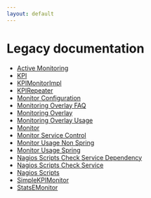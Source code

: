 ```yaml
---
layout: default
---
```

Legacy documentation
====================

* [Active Monitoring](Active_Monitoring.html)
* [KPI](KPI.html)
* [KPIMonitorImpl](KPIMonitorImpl.html)
* [KPIRepeater](KPIRepeater.html)
* [Monitor Configuration](Monitor_Configuration.html)
* [Monitoring Overlay FAQ](Monitoring_Overlay_FAQ.html)
* [Monitoring Overlay](Monitoring_Overlay.html)
* [Monitoring Overlay Usage](Monitoring_Overlay_Usage.html)
* [Monitor](Monitor.html)
* [Monitor Service Control](Monitor_Service_Control.html)
* [Monitor Usage Non Spring](Monitor_Usage_Non_Spring.html)
* [Monitor Usage Spring](Monitor_Usage_Spring.html)
* [Nagios Scripts Check Service Dependency](Nagios_Scripts_Check_Service_Dependency.html)
* [Nagios Scripts Check Service](Nagios_Scripts_Check_Service.html)
* [Nagios Scripts](Nagios_Scripts.html)
* [SimpleKPIMonitor](SimpleKPIMonitor.html)
* [StatsEMonitor](StatsEMonitor.html)
